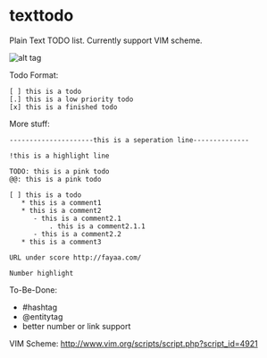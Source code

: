 texttodo
========

Plain Text TODO list. Currently support VIM scheme.

   ![alt tag](https://raw.github.com/realfun/renzf/master/screenshots/macvim.png)

Todo Format:

    [ ] this is a todo 
    [.] this is a low priority todo 
    [x] this is a finished todo 

More stuff:

    ---------------------this is a seperation line--------------

    !this is a highlight line 

    TODO: this is a pink todo 
    @@: this is a pink todo 

    [ ] this is a todo 
       * this is a comment1
       * this is a comment2
          - this is a comment2.1
              . this is a comment2.1.1
          - this is a comment2.2
       * this is a comment3

    URL under score http://fayaa.com/

    Number highlight


To-Be-Done:

   * #hashtag
   * @entitytag
   * better number or link support

VIM Scheme: http://www.vim.org/scripts/script.php?script_id=4921

